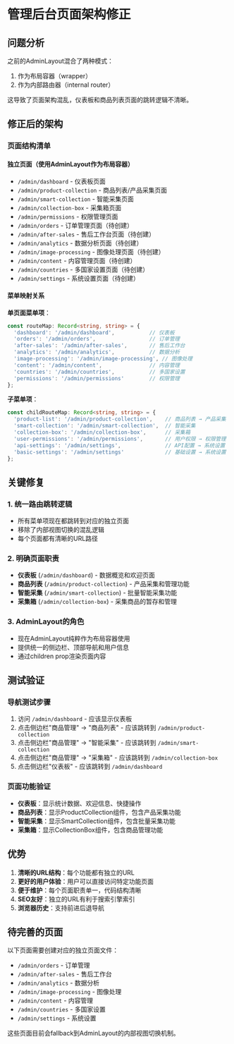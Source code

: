 # 管理后台页面架构修正

## 问题分析

之前的AdminLayout混合了两种模式：
1. 作为布局容器（wrapper）
2. 作为内部路由器（internal router）

这导致了页面架构混乱，仪表板和商品列表页面的跳转逻辑不清晰。

## 修正后的架构

### 页面结构清单

#### 独立页面（使用AdminLayout作为布局容器）
- `/admin/dashboard` - 仪表板页面
- `/admin/product-collection` - 商品列表/产品采集页面
- `/admin/smart-collection` - 智能采集页面
- `/admin/collection-box` - 采集箱页面
- `/admin/permissions` - 权限管理页面
- `/admin/orders` - 订单管理页面（待创建）
- `/admin/after-sales` - 售后工作台页面（待创建）
- `/admin/analytics` - 数据分析页面（待创建）
- `/admin/image-processing` - 图像处理页面（待创建）
- `/admin/content` - 内容管理页面（待创建）
- `/admin/countries` - 多国家设置页面（待创建）
- `/admin/settings` - 系统设置页面（待创建）

#### 菜单映射关系

**单页面菜单项**：
```typescript
const routeMap: Record<string, string> = {
  'dashboard': '/admin/dashboard',           // 仪表板
  'orders': '/admin/orders',                 // 订单管理
  'after-sales': '/admin/after-sales',       // 售后工作台
  'analytics': '/admin/analytics',           // 数据分析
  'image-processing': '/admin/image-processing', // 图像处理
  'content': '/admin/content',               // 内容管理
  'countries': '/admin/countries',           // 多国家设置
  'permissions': '/admin/permissions'        // 权限管理
};
```

**子菜单项**：
```typescript
const childRouteMap: Record<string, string> = {
  'product-list': '/admin/product-collection',    // 商品列表 → 产品采集
  'smart-collection': '/admin/smart-collection',  // 智能采集
  'collection-box': '/admin/collection-box',      // 采集箱
  'user-permissions': '/admin/permissions',       // 用户权限 → 权限管理
  'api-settings': '/admin/settings',              // API配置 → 系统设置
  'basic-settings': '/admin/settings'             // 基础设置 → 系统设置
};
```

## 关键修复

### 1. 统一路由跳转逻辑
- 所有菜单项现在都跳转到对应的独立页面
- 移除了内部视图切换的混乱逻辑
- 每个页面都有清晰的URL路径

### 2. 明确页面职责
- **仪表板** (`/admin/dashboard`) - 数据概览和欢迎页面
- **商品列表** (`/admin/product-collection`) - 产品采集和管理功能
- **智能采集** (`/admin/smart-collection`) - 批量智能采集功能
- **采集箱** (`/admin/collection-box`) - 采集商品的暂存和管理

### 3. AdminLayout的角色
- 现在AdminLayout纯粹作为布局容器使用
- 提供统一的侧边栏、顶部导航和用户信息
- 通过children prop渲染页面内容

## 测试验证

### 导航测试步骤
1. 访问 `/admin/dashboard` - 应该显示仪表板
2. 点击侧边栏"商品管理" → "商品列表" - 应该跳转到 `/admin/product-collection`
3. 点击侧边栏"商品管理" → "智能采集" - 应该跳转到 `/admin/smart-collection`
4. 点击侧边栏"商品管理" → "采集箱" - 应该跳转到 `/admin/collection-box`
5. 点击侧边栏"仪表板" - 应该跳转到 `/admin/dashboard`

### 页面功能验证
- **仪表板**：显示统计数据、欢迎信息、快捷操作
- **商品列表**：显示ProductCollection组件，包含产品采集功能
- **智能采集**：显示SmartCollection组件，包含批量采集功能
- **采集箱**：显示CollectionBox组件，包含商品管理功能

## 优势

1. **清晰的URL结构**：每个功能都有独立的URL
2. **更好的用户体验**：用户可以直接访问特定功能页面
3. **便于维护**：每个页面职责单一，代码结构清晰
4. **SEO友好**：独立的URL有利于搜索引擎索引
5. **浏览器历史**：支持前进后退导航

## 待完善的页面

以下页面需要创建对应的独立页面文件：
- `/admin/orders` - 订单管理
- `/admin/after-sales` - 售后工作台
- `/admin/analytics` - 数据分析
- `/admin/image-processing` - 图像处理
- `/admin/content` - 内容管理
- `/admin/countries` - 多国家设置
- `/admin/settings` - 系统设置

这些页面目前会fallback到AdminLayout的内部视图切换机制。
